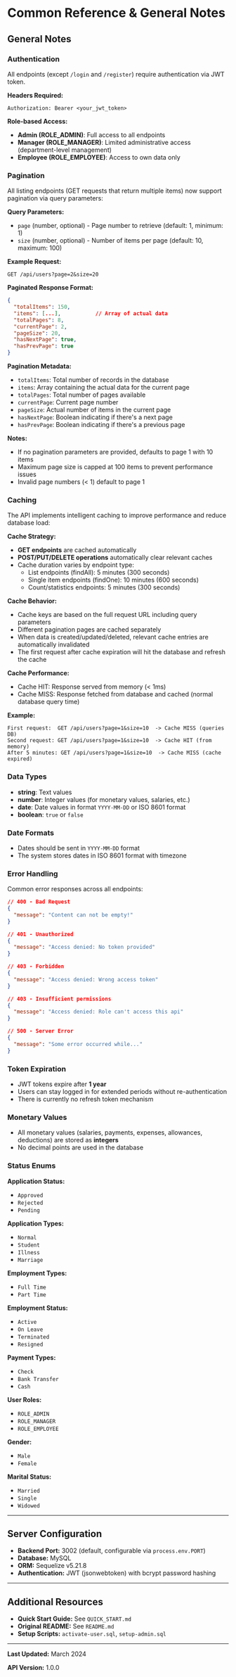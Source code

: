 # Common Reference & General Notes

## General Notes

### Authentication

All endpoints (except `/login` and `/register`) require authentication via JWT token.

**Headers Required:**

```
Authorization: Bearer <your_jwt_token>
```

**Role-based Access:**

- **Admin (ROLE_ADMIN)**: Full access to all endpoints
- **Manager (ROLE_MANAGER)**: Limited administrative access (department-level management)
- **Employee (ROLE_EMPLOYEE)**: Access to own data only

### Pagination

All listing endpoints (GET requests that return multiple items) now support pagination via query parameters:

**Query Parameters:**

- `page` (number, optional) - Page number to retrieve (default: 1, minimum: 1)
- `size` (number, optional) - Number of items per page (default: 10, maximum: 100)

**Example Request:**

```
GET /api/users?page=2&size=20
```

**Paginated Response Format:**

```json
{
  "totalItems": 150,
  "items": [...],           // Array of actual data
  "totalPages": 8,
  "currentPage": 2,
  "pageSize": 20,
  "hasNextPage": true,
  "hasPrevPage": true
}
```

**Pagination Metadata:**

- `totalItems`: Total number of records in the database
- `items`: Array containing the actual data for the current page
- `totalPages`: Total number of pages available
- `currentPage`: Current page number
- `pageSize`: Actual number of items in the current page
- `hasNextPage`: Boolean indicating if there's a next page
- `hasPrevPage`: Boolean indicating if there's a previous page

**Notes:**

- If no pagination parameters are provided, defaults to page 1 with 10 items
- Maximum page size is capped at 100 items to prevent performance issues
- Invalid page numbers (< 1) default to page 1

### Caching

The API implements intelligent caching to improve performance and reduce database load:

**Cache Strategy:**

- **GET endpoints** are cached automatically
- **POST/PUT/DELETE operations** automatically clear relevant caches
- Cache duration varies by endpoint type:
  - List endpoints (findAll): 5 minutes (300 seconds)
  - Single item endpoints (findOne): 10 minutes (600 seconds)
  - Count/statistics endpoints: 5 minutes (300 seconds)

**Cache Behavior:**

- Cache keys are based on the full request URL including query parameters
- Different pagination pages are cached separately
- When data is created/updated/deleted, relevant cache entries are automatically invalidated
- The first request after cache expiration will hit the database and refresh the cache

**Cache Performance:**

- Cache HIT: Response served from memory (< 1ms)
- Cache MISS: Response fetched from database and cached (normal database query time)

**Example:**

```
First request:  GET /api/users?page=1&size=10  -> Cache MISS (queries DB)
Second request: GET /api/users?page=1&size=10  -> Cache HIT (from memory)
After 5 minutes: GET /api/users?page=1&size=10  -> Cache MISS (cache expired)
```

### Data Types

- **string**: Text values
- **number**: Integer values (for monetary values, salaries, etc.)
- **date**: Date values in format `YYYY-MM-DD` or ISO 8601 format
- **boolean**: `true` or `false`

### Date Formats

- Dates should be sent in `YYYY-MM-DD` format
- The system stores dates in ISO 8601 format with timezone

### Error Handling

Common error responses across all endpoints:

```json
// 400 - Bad Request
{
  "message": "Content can not be empty!"
}

// 401 - Unauthorized
{
  "message": "Access denied: No token provided"
}

// 403 - Forbidden
{
  "message": "Access denied: Wrong access token"
}

// 403 - Insufficient permissions
{
  "message": "Access denied: Role can't access this api"
}

// 500 - Server Error
{
  "message": "Some error occurred while..."
}
```

### Token Expiration

- JWT tokens expire after **1 year**
- Users can stay logged in for extended periods without re-authentication
- There is currently no refresh token mechanism

### Monetary Values

- All monetary values (salaries, payments, expenses, allowances, deductions) are stored as **integers**
- No decimal points are used in the database

### Status Enums

**Application Status:**

- `Approved`
- `Rejected`
- `Pending`

**Application Types:**

- `Normal`
- `Student`
- `Illness`
- `Marriage`

**Employment Types:**

- `Full Time`
- `Part Time`

**Employment Status:**

- `Active`
- `On Leave`
- `Terminated`
- `Resigned`

**Payment Types:**

- `Check`
- `Bank Transfer`
- `Cash`

**User Roles:**

- `ROLE_ADMIN`
- `ROLE_MANAGER`
- `ROLE_EMPLOYEE`

**Gender:**

- `Male`
- `Female`

**Marital Status:**

- `Married`
- `Single`
- `Widowed`

---

## Server Configuration

- **Backend Port:** 3002 (default, configurable via `process.env.PORT`)
- **Database:** MySQL
- **ORM:** Sequelize v5.21.8
- **Authentication:** JWT (jsonwebtoken) with bcrypt password hashing

---

## Additional Resources

- **Quick Start Guide:** See `QUICK_START.md`
- **Original README:** See `README.md`
- **Setup Scripts:** `activate-user.sql`, `setup-admin.sql`

---

**Last Updated:** March 2024

**API Version:** 1.0.0
